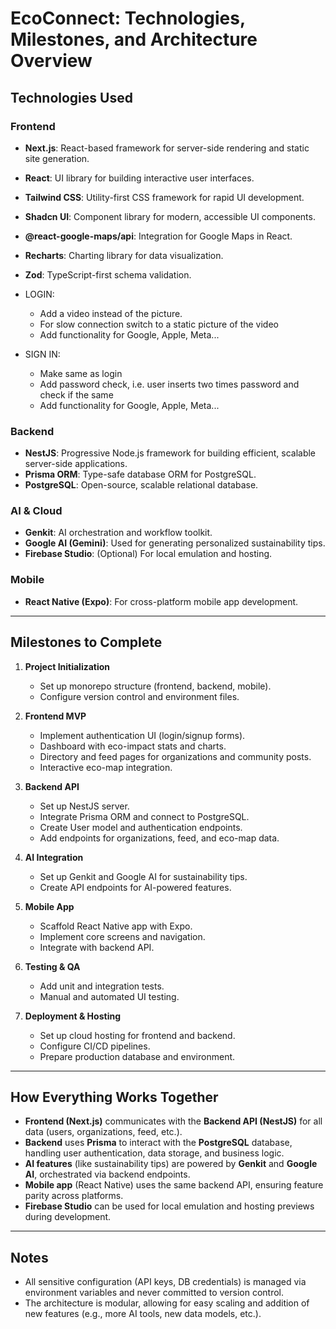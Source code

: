 # EcoConnect: Technologies, Milestones, and Architecture Overview

## Technologies Used

### Frontend
- **Next.js**: React-based framework for server-side rendering and static site generation.
- **React**: UI library for building interactive user interfaces.
- **Tailwind CSS**: Utility-first CSS framework for rapid UI development.
- **Shadcn UI**: Component library for modern, accessible UI components.
- **@react-google-maps/api**: Integration for Google Maps in React.
- **Recharts**: Charting library for data visualization.
- **Zod**: TypeScript-first schema validation.

- LOGIN:
   - Add a video instead of the picture.
   - For slow connection switch to a static picture of the video
   - Add functionality for Google, Apple, Meta...

- SIGN IN:
   - Make same as login
   - Add password check, i.e. user inserts two times password and check if the same
   - Add functionality for Google, Apple, Meta...

### Backend
- **NestJS**: Progressive Node.js framework for building efficient, scalable server-side applications.
- **Prisma ORM**: Type-safe database ORM for PostgreSQL.
- **PostgreSQL**: Open-source, scalable relational database.

### AI & Cloud
- **Genkit**: AI orchestration and workflow toolkit.
- **Google AI (Gemini)**: Used for generating personalized sustainability tips.
- **Firebase Studio**: (Optional) For local emulation and hosting.

### Mobile
- **React Native (Expo)**: For cross-platform mobile app development.

---

## Milestones to Complete

1. **Project Initialization**
   - Set up monorepo structure (frontend, backend, mobile).
   - Configure version control and environment files.

2. **Frontend MVP**
   - Implement authentication UI (login/signup forms).
   - Dashboard with eco-impact stats and charts.
   - Directory and feed pages for organizations and community posts.
   - Interactive eco-map integration.

3. **Backend API**
   - Set up NestJS server.
   - Integrate Prisma ORM and connect to PostgreSQL.
   - Create User model and authentication endpoints.
   - Add endpoints for organizations, feed, and eco-map data.

4. **AI Integration**
   - Set up Genkit and Google AI for sustainability tips.
   - Create API endpoints for AI-powered features.

5. **Mobile App**
   - Scaffold React Native app with Expo.
   - Implement core screens and navigation.
   - Integrate with backend API.

6. **Testing & QA**
   - Add unit and integration tests.
   - Manual and automated UI testing.

7. **Deployment & Hosting**
   - Set up cloud hosting for frontend and backend.
   - Configure CI/CD pipelines.
   - Prepare production database and environment.

---

## How Everything Works Together

- **Frontend (Next.js)** communicates with the **Backend API (NestJS)** for all data (users, organizations, feed, etc.).
- **Backend** uses **Prisma** to interact with the **PostgreSQL** database, handling user authentication, data storage, and business logic.
- **AI features** (like sustainability tips) are powered by **Genkit** and **Google AI**, orchestrated via backend endpoints.
- **Mobile app** (React Native) uses the same backend API, ensuring feature parity across platforms.
- **Firebase Studio** can be used for local emulation and hosting previews during development.

---

## Notes
- All sensitive configuration (API keys, DB credentials) is managed via environment variables and never committed to version control.
- The architecture is modular, allowing for easy scaling and addition of new features (e.g., more AI tools, new data models, etc.). 